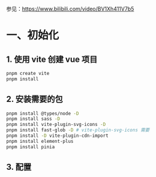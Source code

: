 参见：https://www.bilibili.com/video/BV1Xh411V7b5

# 一、初始化

## 1. 使用 vite 创建 vue 项目

```bash
pnpm create vite
pnpm install
```

## 2. 安装需要的包

```bash
pnpm install @types/node -D
pnpm install sass -D
pnpm install vite-plugin-svg-icons -D
pnpm install fast-glob -D # vite-plugin-svg-icons 需要
pnpm install -D vite-plugin-cdn-import
pnpm install element-plus
pnpm install pinia
```

## 3. 配置

